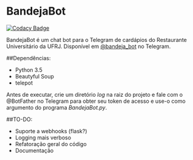 # BandejaBot 
[![Codacy Badge](https://api.codacy.com/project/badge/Grade/2c871ddef7eb47db80c170769c25b48c)](https://www.codacy.com/app/gabriel-almeida-cp2/BandejaBot?utm_source=github.com&amp;utm_medium=referral&amp;utm_content=gabriel-almeida/BandejaBot&amp;utm_campaign=Badge_Grade)

BandejaBot é um chat bot para o Telegram de cardápios do Restaurante Universitário da UFRJ. Disponível em [@bandeja_bot](http://telegram.me/bandeja_bot) no Telegram.

##Dependências:
* Python 3.5
* Beautyful Soup
* telepot

Antes de executar, crie um diretório *log* na raiz do projeto e fale com o @BotFather no Telegram para obter seu token de acesso e use-o como argumento do programa *BandejaBot.py*.

##TO-DO:
* Suporte a webhooks (flask?)
* Logging mais verboso
* Refatoração geral do código
* Documentação
